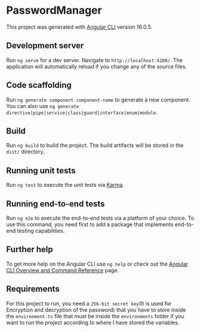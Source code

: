 # PasswordManager

This project was generated with [Angular CLI](https://github.com/angular/angular-cli) version 16.0.5.

## Development server

Run `ng serve` for a dev server. Navigate to `http://localhost:4200/`. The application will automatically reload if you change any of the source files.

## Code scaffolding

Run `ng generate component component-name` to generate a new component. You can also use `ng generate directive|pipe|service|class|guard|interface|enum|module`.

## Build

Run `ng build` to build the project. The build artifacts will be stored in the `dist/` directory.

## Running unit tests

Run `ng test` to execute the unit tests via [Karma](https://karma-runner.github.io).

## Running end-to-end tests

Run `ng e2e` to execute the end-to-end tests via a platform of your choice. To use this command, you need first to add a package that implements end-to-end testing capabilities.

## Further help

To get more help on the Angular CLI use `ng help` or check out the [Angular CLI Overview and Command Reference](https://angular.io/cli) page.

## Requirements

For this project to run, you need a `256-bit secret key`(It is used for Encryption and decryption of the password) that you have to store inside the `environment.ts` file that must be inside the `environments` folder if you want to run the project according to where I have stored the variables. 
